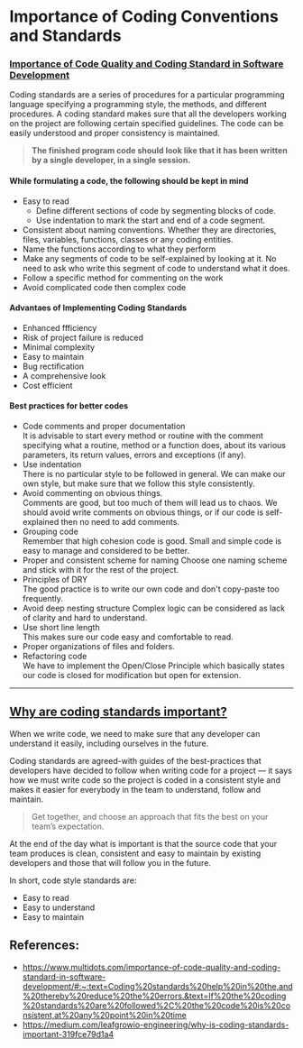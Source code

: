 # Importance of Coding Conventions and Standards

### [Importance of Code Quality and Coding Standard in Software Development](https://www.multidots.com/importance-of-code-quality-and-coding-standard-in-software-development/#:~:text=Coding%20standards%20help%20in%20the,and%20thereby%20reduce%20the%20errors.&text=If%20the%20coding%20standards%20are%20followed%2C%20the%20code%20is%20consistent,at%20any%20point%20in%20time)
Coding standards are a series of procedures for a particular programming language specifying a programming style, the methods, and different procedures.
A coding standard makes sure that all the developers working on the project are following certain specified guidelines. The code can be easily understood and proper consistency is maintained.
> **The finished program code should look like that it has been written by a single developer, in a single session.**

#### While formulating a code, the following should be kept in mind
- Easy to read
   - Define different sections of code by segmenting blocks of code.
   - Use indentation to mark the start and end of a code segment.
- Consistent about naming conventions. Whether they are directories, files, variables, functions, classes or any coding entities.
- Name the functions according to what they perform
- Make any segments of code to be self-explained by looking at it. No need to ask who write this segment of code to understand what it does.
- Follow a specific method for commenting on the work
- Avoid complicated code then complex code

#### Advantaes of Implementing Coding Standards
- Enhanced ffficiency
- Risk of project failure is reduced
- Minimal complexity
- Easy to maintain
- Bug rectification
- A comprehensive look
- Cost efficient

#### Best practices for better codes
- Code comments and proper documentation </br>
It is advisable to start every method or routine with the comment specifying what a routine, method or a function does, about its various parameters, its return values, errors and exceptions (if any).
- Use indentation </br>
There is no particular style to be followed in general. We can make our own style, but make sure that we follow this style consistently.
- Avoid commenting on obvious things. </br>
Comments are good, but too much of them will lead us to chaos. We should avoid write comments on obvious things, or if our code is self-explained then no need to add comments.
- Grouping code </br>
Remember that high cohesion code is good. Small and simple code is easy to manage and considered to be better.
- Proper and consistent scheme for naming
Choose one naming scheme and stick with it for the rest of the project.
- Principles of DRY </br>
The good practice is to write our own code and don't copy-paste too frequently.
- Avoid deep nesting structure
Complex logic can be considered as lack of clarity and hard to understand.
- Use short line length </br>
This makes sure our code easy and comfortable to read.
- Proper organizations of files and folders.
- Refactoring code </br>
We have to implement the Open/Close Principle which basically states our code is closed for modification but open for extension.
  
---

## [Why are coding standards important?](https://medium.com/leafgrowio-engineering/why-is-coding-standards-important-319fce79d1a4)

When we write code, we need to make sure that any developer can understand it easily, including ourselves in the future.

Coding standards are agreed-with guides of the best-practices that developers have decided to follow when writing code for a project — it says how we must write code so the project is coded in a consistent style and makes it easier for everybody in the team to understand, follow and maintain.

> Get together, and choose an approach that fits the best on your team’s expectation.

At the end of the day what is important is that the source code that your team produces is clean, consistent and easy to maintain by existing developers and those that will follow you in the future.

In short, code style standards are:
- Easy to read
- Easy to understand
- Easy to maintain

## References:
- https://www.multidots.com/importance-of-code-quality-and-coding-standard-in-software-development/#:~:text=Coding%20standards%20help%20in%20the,and%20thereby%20reduce%20the%20errors.&text=If%20the%20coding%20standards%20are%20followed%2C%20the%20code%20is%20consistent,at%20any%20point%20in%20time
- https://medium.com/leafgrowio-engineering/why-is-coding-standards-important-319fce79d1a4